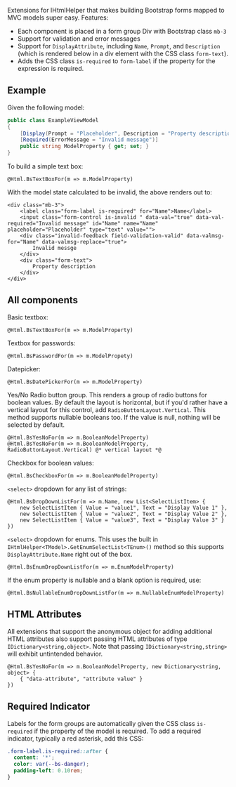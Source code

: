 Extensions for IHtmlHelper<TModel> that makes building Bootstrap forms mapped to MVC models super easy. Features:

* Each component is placed in a form group Div with Bootstrap class `mb-3`
* Support for validation and error messages
* Support for `DisplayAttribute`, including `Name`, `Prompt`, and `Description` (which is rendered below in a div element with the CSS class `form-text`).
* Adds the CSS class `is-required` to `form-label` if the property for the expression is required.

## Example

Given the following model:

```cs
public class ExampleViewModel
{
    [Display(Prompt = "Placeholder", Description = "Property description")]
    [Required(ErrorMessage = "Invalid message")]
    public string ModelProperty { get; set; }
}
```

To build a simple text box:

```cshtml
@Html.BsTextBoxFor(m => m.ModelProperty)
```

With the model state calculated to be invalid, the above renders out to:

```cshtml
<div class="mb-3">
    <label class="form-label is-required" for="Name">Name</label>
    <input class="form-control is-invalid " data-val="true" data-val-required="Invalid message" id="Name" name="Name" placeholder="Placeholder" type="text" value="">
    <div class="invalid-feedback field-validation-valid" data-valmsg-for="Name" data-valmsg-replace="true">
        Invalid messge
    </div>
    <div class="form-text">
        Property description
    </div>
</div>
```

## All components

Basic textbox:

```cshtml
@Html.BsTextBoxFor(m => m.ModelProperty)
```

Textbox for passwords:

```cshtml
@Html.BsPasswordFor(m => m.ModelPropety)
```

Datepicker:

```cshtml
@Html.BsDatePickerFor(m => m.ModelProperty)
```

Yes/No Radio button group. This renders a group of radio buttons for boolean values. By default
the layout is horizontal, but if you'd rather have a vertical layout for this control, add
`RadioButtonLayout.Vertical`. This method supports nullable booleans too. If the value is null,
nothing will be selected by default.

```cshtml
@Html.BsYesNoFor(m => m.BooleanModelProperty)
@Html.BsYesNoFor(m => m.BooleanModelProperty, RadioButtonLayout.Vertical) @* vertical layout *@
```

Checkbox for boolean values:

```cshtml
@Html.BsCheckboxFor(m => m.BooleanModelProperty)
```

`<select>` dropdown for any list of strings:

```cshtml
@Html.BsDropDownListFor(m => m.Name, new List<SelectListItem> {
    new SelectListItem { Value = "value1", Text = "Display Value 1" },
    new SelectListItem { Value = "value2", Text = "Display Value 2" }, 
    new SelectListItem { Value = "value3", Text = "Display Value 3" } 
})
```

`<select>` dropdown for enums. This uses the built in `IHtmlHelper<TModel>.GetEnumSelectList<TEnum>()` 
method so this supports `DisplayAttribute.Name` right out of the box.

```cshtml
@Html.BsEnumDropDownListFor(m => m.EnumModelProperty)
```

If the enum property is nullable and a blank option is required, use:

```cshtml
@Html.BsNullableEnumDropDownListFor(m => m.NullableEnumModelProperty)
```

## HTML Attributes
All extensions that support the anonymous object for adding additional HTML attributes also 
support passing HTML attributes of type `IDictionary<string,object>`. Note that passing 
`IDictionary<string,string>` will exhibit untintended behavior.

```cshtml
@Html.BsYesNoFor(m => m.BooleanModelProperty, new Dictionary<string, object> {
    { "data-attribute", "attribute value" }
})
```

## Required Indicator
Labels for the form groups are automatically given the CSS class `is-required` if the property
of the model is required. To add a required indicator, typically a red asterisk, add this CSS:

```css
.form-label.is-required::after {
  content: '*';
  color: var(--bs-danger);
  padding-left: 0.10rem;
}
```